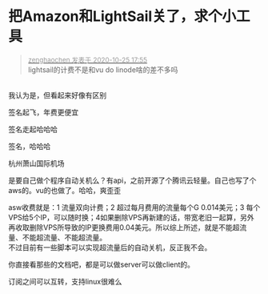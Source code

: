 # 把Amazon和LightSail关了，求个小工具


<div class="quote"><blockquote><font size="2"><a href="https://www.hostloc.com/forum.php?mod=redirect&amp;goto=findpost&amp;pid=9350584&amp;ptid=758329" target="_blank"><font color="#999999">zenghaochen 发表于 2020-10-25 17:55</font></a></font><br />
lightsail的计费不是和vu do linode啥的差不多吗</blockquote></div><br />
我认为是，但看起来好像有区别

签名起飞，年费更便宜<img src="static/image/smiley/default/lol.gif" smilieid="12" border="0" alt="" />

签名走起哈哈哈<img src="static/image/smiley/default/lol.gif" smilieid="12" border="0" alt="" />

签名，哈哈哈

杭州萧山国际机场

是要自己做个程序自动关机么？有api，之前开源了个腾讯云轻量。自己也写了个aws的。vu的也做了。哈哈，爽歪歪

asw收费就是：1 流量双向计费；2 超过每月费用的流量每个G 0.014美元；3 每个VPS给5个IP，可以随时换；4如果删除VPS再新建的话，带宽老旧一起算，另外再收取删除VPS所导致的IP更换费用0.04美元。所以综上所述，就是不能超流量、不能超流量、不能超流量。<br />
不过目前有一些脚本可以实现超流量后的自动关机，反正我不会。

你直接看那些的文档吧，都是可以做server可以做client的。

订阅之间可以互转，支持linux很难么<img id="aimg_D133r" onclick="zoom(this, this.src, 0, 0, 0)" class="zoom" src="https://cdn.jsdelivr.net/gh/hishis/forum-master/public/images/patch.gif" onmouseover="img_onmouseoverfunc(this)" onload="thumbImg(this)" border="0" alt="" />

